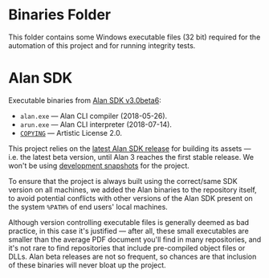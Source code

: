 # Binaries Folder

This folder contains some Windows executable files (32 bit) required for the automation of this project and for running integrity tests.

# Alan SDK

Executable binaries from [Alan SDK v3.0beta6]:

- `alan.exe` — Alan CLI compiler (2018-05-26).
- `arun.exe` — Alan CLI interpreter (2018-07-14).
- [`COPYING`][COPYING] — Artistic License 2.0.

This project relies on the [latest Alan SDK release] for building its assets — i.e. the latest beta version, until Alan 3 reaches the first stable release.
We won't be using [development snapshots] for the project.

To ensure that the project is always built using the correct/same SDK version on all machines, we added the Alan binaries to the repository itself, to avoid potential conflicts with other versions of the Alan SDK present on the system `%PATH%` of end users' local machines.

Although version controlling executable files is generally deemed as bad practice, in this case it's justified — after all, these small executables are smaller than the average PDF document you'll find in many repositories, and it's not rare to find repositories that include pre-compiled object files or DLLs.
Alan beta releases are not so frequent, so chances are that inclusion of these binaries will never bloat up the project.


<!-----------------------------------------------------------------------------
                               REFERENCE LINKS
------------------------------------------------------------------------------>

[development snapshots]: https://www.alanif.se/download-alan-v3/development-snapshots/development-snapshots "Go to the development snapshots page on Alan website"
[latest Alan SDK release]: https://www.alanif.se/download-alan-v3/latest-releases "Go to the Alan SDK download page on Alan website"

[Alan SDK v3.0beta6]: https://www.alanif.se/download-v3/official-releases/development-kits/development-kits-3-0beta6

<!-- project files -->

[COPYING]: ./COPYING "Read the ALAN Artistic License 2.0"

<!-- EOF -->

